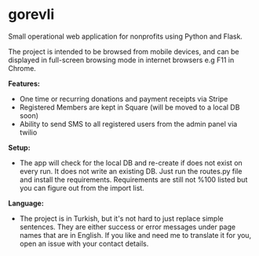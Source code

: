 # gorevli
Small operational web application for nonprofits using Python and Flask.
 
The project is intended to be browsed from mobile devices, and can be displayed in full-screen browsing mode in internet browsers e.g F11 in Chrome.


<b>Features:</b><br>
- One time or recurring donations and payment receipts via Stripe
- Registered Members are kept in Square (will be moved to a local DB soon)
- Ability to send SMS to all registered users from the admin panel via twilio

<b>Setup:</b><br>
- The app will check for the local DB and re-create if does not exist on every run. It does not write an existing DB.
Just run the routes.py file and install the requirements.
Requirements are still not %100 listed but you can figure out from the import list.

<b>Language:</b><br>
- The project is in Turkish, but it's not hard to just replace simple sentences. They are either success or error messages under page names that are in English.
If you like and need me to translate it for you, open an issue with your contact details.